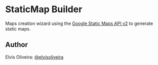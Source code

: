 # StaticMap Builder

Maps creation wizard using the [Google Static Maps API v2][staticmaps] to generate static maps.

## Author

Elvis Oliveira: [@elvisoliveira][twitter]

[demo]: http://elvisoliveira.com.br/sandbox/staticmap-builder/staticmap-builder.html
[twitter]: http://twitter.com/elvisoliveira
[staticmaps]: https://developers.google.com/maps/documentation/staticmaps/